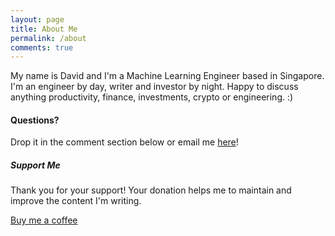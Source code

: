 ```yaml
---
layout: page
title: About Me
permalink: /about
comments: true
---
```


<div class="row justify-content-between">
<div class="col-md-8 pr-5">

<p>My name is David and I'm a Machine Learning Engineer based in Singapore.
I'm an engineer by day, writer and investor by night. Happy to discuss
anything productivity, finance, investments, crypto or engineering. :)</p>

<h4>Questions?</h4>

<p>Drop it in the comment section below or email me <a href="davidcjw@gmail.com">here</a>!</p>

</div>

<div class="col-md-4">

<div class="sticky-top sticky-top-80">
<h5>Support Me</h5>

<p>Thank you for your support! Your donation helps me to maintain and improve the content I'm writing.</p>

<a target="_blank" href="https://www.wowthemes.net/donate/" class="btn btn-danger">Buy me a coffee</a> 

</div>
</div>
</div>
